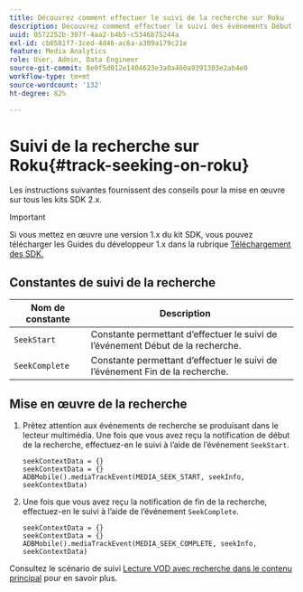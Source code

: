 ```yaml
---
title: Découvrez comment effectuer le suivi de la recherche sur Roku
description: Découvrez comment effectuer le suivi des événements Début de la recherche et Fin de la recherche à l’aide du SDK Media sur Roku.
uuid: 0572252b-397f-4aa2-b4b5-c5346b75244a
exl-id: cb0581f7-3ced-4d46-ac6a-a309a179c21e
feature: Media Analytics
role: User, Admin, Data Engineer
source-git-commit: 8e0f5d012e1404623e3a0a460a9391303e2ab4e0
workflow-type: tm+mt
source-wordcount: '132'
ht-degree: 82%

---
```


# Suivi de la recherche sur Roku{#track-seeking-on-roku}

Les instructions suivantes fournissent des conseils pour la mise en œuvre sur tous les kits SDK 2.x.

>[!IMPORTANT]
>
>Si vous mettez en œuvre une version 1.x du kit SDK, vous pouvez télécharger les Guides du développeur 1.x dans la rubrique [Téléchargement des SDK.](/help/sdk-implement/download-sdks.md)

## Constantes de suivi de la recherche

| Nom de constante | Description     |
|---|---|
| `SeekStart` | Constante permettant d’effectuer le suivi de l’événement Début de la recherche. |
| `SeekComplete` | Constante permettant d’effectuer le suivi de l’événement Fin de la recherche. |

## Mise en œuvre de la recherche

1. Prêtez attention aux événements de recherche se produisant dans le lecteur multimédia. Une fois que vous avez reçu la notification de début de la recherche, effectuez-en le suivi à l’aide de l’événement `SeekStart`.

   ```
   seekContextData = {}
   seekContextData = {}
   ADBMobile().mediaTrackEvent(MEDIA_SEEK_START, seekInfo, seekContextData)
   ```

1. Une fois que vous avez reçu la notification de fin de la recherche, effectuez-en le suivi à l’aide de l’événement `SeekComplete`.

   ```
   seekContextData = {}
   seekContextData = {}
   ADBMobile().mediaTrackEvent(MEDIA_SEEK_COMPLETE, seekInfo, seekContextData)
   ```

Consultez le scénario de suivi [Lecture VOD avec recherche dans le contenu principal](/help/sdk-implement/tracking-scenarios/vod-seeking.md) pour en savoir plus.
